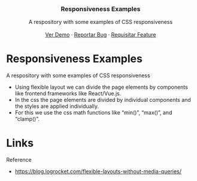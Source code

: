<p align="center">
  <h3 align="center">Responsiveness Examples</h3>

  <p align="center">
    A respository with some examples of CSS responsiveness
    <br />
    <br />
    <a href="https://github.com/felipe-b-oliveira/responsiveness-examples">Ver Demo</a>
    ·
    <a href="https://github.com/felipe-b-oliveira/responsiveness-examples/issues">Reportar Bug</a>
    ·
    <a href="https://github.com/felipe-b-oliveira/responsiveness-examples/issues">Requisitar Feature</a>
  </p>
</p>



# Responsiveness Examples
A respository with some examples of CSS responsiveness
<br />

* Using flexible layout we can divide the page elements by components like frontend frameworks like React/Vue.js.
* In the css the page elements are divided by individual components and the styles are applied individually.
* For this we use the css math functions like “min()”, “max()”, and “clamp()”.

# Links
Reference
<br />

* https://blog.logrocket.com/flexible-layouts-without-media-queries/